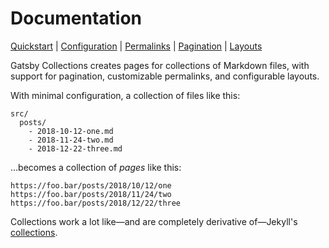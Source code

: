 # Documentation

[Quickstart](./quickstart.md) | [Configuration](./configuration.md) | [Permalinks](./permalinks.md) | [Pagination](./pagination.md) | [Layouts](./layouts.md)

Gatsby Collections creates pages for collections of Markdown files, with support for pagination, customizable permalinks, and configurable layouts.

With minimal configuration, a collection of files like this:

```
src/
  posts/
    - 2018-10-12-one.md
    - 2018-11-24-two.md
    - 2018-12-22-three.md
```

…becomes a collection of _pages_ like this:

```
https://foo.bar/posts/2018/10/12/one
https://foo.bar/posts/2018/11/24/two
https://foo.bar/posts/2018/12/22/three
```

Collections work a lot like—and are completely derivative of—Jekyll's [collections](https://jekyllrb.com/docs/collections/).
